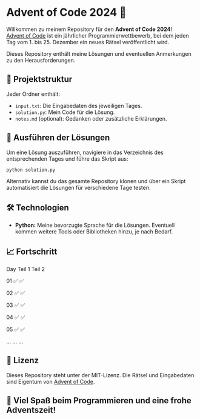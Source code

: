 # Advent of Code 2024 🎄

Willkommen zu meinem Repository für den **Advent of Code 2024**!  
[Advent of Code](https://adventofcode.com/2024) ist ein jährlicher Programmierwettbewerb, bei dem jeden Tag vom 1. bis 25. Dezember ein neues Rätsel veröffentlicht wird. 

Dieses Repository enthält meine Lösungen und eventuellen Anmerkungen zu den Herausforderungen.

## 📂 Projektstruktur

Jeder Ordner enthält:
- `input.txt`: Die Eingabedaten des jeweiligen Tages.
- `solution.py`: Mein Code für die Lösung.
- `notes.md` (optional): Gedanken oder zusätzliche Erklärungen.

## 🚀 Ausführen der Lösungen

Um eine Lösung auszuführen, navigiere in das Verzeichnis des entsprechenden Tages und führe das Skript aus:

```bash
python solution.py
```
Alternativ kannst du das gesamte Repository klonen und über ein Skript automatisiert die Lösungen für verschiedene Tage testen.

## 🛠️ Technologien

- **Python:** Meine bevorzugte Sprache für die Lösungen.
Eventuell kommen weitere Tools oder Bibliotheken hinzu, je nach Bedarf.

## 📈 Fortschritt

Day	Teil 1	Teil 2

01	✅	✅

02  ✅	✅

03  ✅	✅

04  ✅	✅

05  ✅	✅

...	...	...

## 📜 Lizenz

Dieses Repository steht unter der MIT-Lizenz.
Die Rätsel und Eingabedaten sind Eigentum von [Advent of Code](https://adventofcode.com/2024/about).

## 🎅 Viel Spaß beim Programmieren und eine frohe Adventszeit!